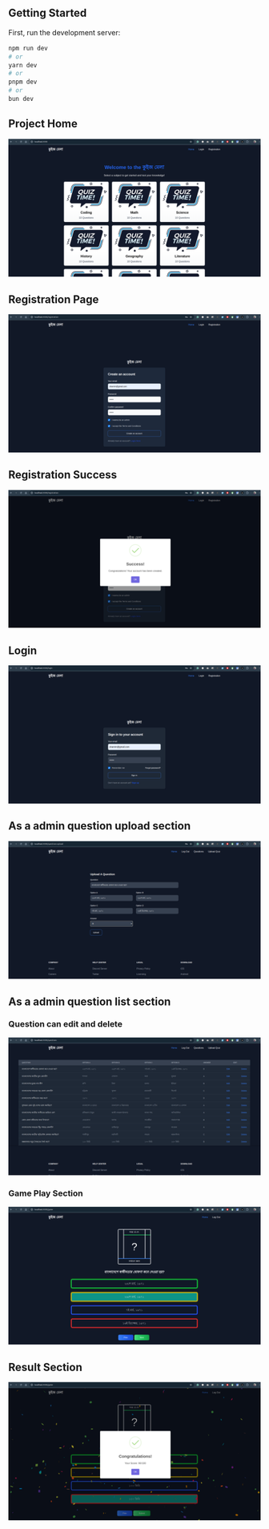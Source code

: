 
## Getting Started

First, run the development server:

```bash
npm run dev
# or
yarn dev
# or
pnpm dev
# or
bun dev
```

## Project Home
![Project Home](/public/quiz/home.png) 


## Registration Page
![Registration](/public/quiz/registration.png) 


## Registration Success
![Reg Success](/public/quiz/success-reg.png) 


## Login 
![Login](/public/quiz/login.png) 

## As a admin question upload section 
![Upload](/public/quiz/question-upload.png) 


## As a admin question list section 

### Question can edit and delete 
![Update and Delete](/public/quiz/question-list.png) 

###  Game Play Section 
![Update and Delete](/public/quiz/game-play.png) 

## Result Section
![Project Home](/public/quiz/game-finish.png) 

